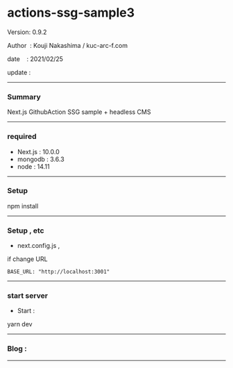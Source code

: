 # actions-ssg-sample3

 Version: 0.9.2

 Author  : Kouji Nakashima / kuc-arc-f.com

 date    : 2021/02/25

 update  :

***
### Summary

Next.js GithubAction SSG sample + headless CMS

***
### required
* Next.js : 10.0.0
* mongodb : 3.6.3
* node : 14.11


***
### Setup

npm install

***
### Setup , etc
* next.config.js , 

if change URL

```
BASE_URL: "http://localhost:3001"
```

***
### start server
* Start :

yarn dev

***
### Blog : 

***

